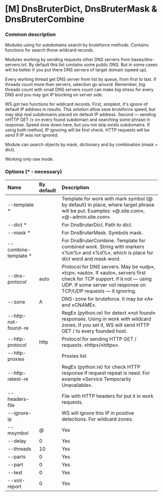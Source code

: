 # \[M\] DnsBruterDict, DnsBruterMask & DnsBruterCombine

### Common description

Modules using for subdomains search by bruteforce methods. Contains functions for search throw wildcard records.

Modules working by sending requests other DNS servers from bases/dns-servers.txt. By default this list contains some public DNS. But in some cases will be better if you put there DNS servers of target domain \(speed up\).

Every working thread get DNS server from list by queue, from first to last. If threads count more than servers, selection go around. Remember, big threads count with small DNS servers count can make big stress for every DNS and you may got IP blocking on server side.

WS got two functions for wildcard records. First, simplest, it's ignore of default IP address in results. This solution allow save bruteforce speed, but may skip real subdomains placed on default IP address. Second — sending «HTTP GET /» on every found subdomain and searching some phrase in response. Speed slow down here, but you not skip exists subdomains. If using both method, IP ignoring will be first check. HTTP requests will be send if IP was not ignored.

Module can search objects by mask, dictionary and by combination \(mask + dict\).

Working only raw mode.

### Options \(\* - necessary\)

| Name | By default | Description |
| :--- | :--- | :--- |
| --template \* |  | Template for work with mark symbol (@ by default) in place, where target phrase will be put. Examples:  «@.site.com», «@-admin.site.com». |
| --dict \* |  | For DnsBruterDict. Path to dict. |
| --mask \* |  | For DnsBruterMask. Symbols mask. |
| --combine-template \* |  | For DnsBruterCombine. Template for combined work. String with markers «%m%» and «%d%», which is place for dict word and mask word. |
| --dns-protocol | auto | Protocol for DNS servers. May be «udp», «tcp», «auto». If «auto», servers first check for TCP support. If it not — using UDP. If some server not response on TCP/UDP requests — it ignoring. |
| --zone | A | DNS-zone for bruteforce. It may be «А» and «CNAME». |
| --http-not-found-re |  | RegEx (python.re) for detect «not found» responses. Using in work with wildcard zones. If you set it, WS will send HTTP GET / to every founded host. |
| --http-protocol | http | Protocol for sending HTTP GET / requests. «http»/«https». |
| --http-proxies |  | Proxies list |
| --http-retest-re |  | RegEx (python.re) for check HTTP response if request repeat is need. For example «Service Temporarily Unavailable». |
| --headers-file |  | File with HTTP headers for put it in work requests. |
| --ignore-ip |  | WS will ignore this IP in positive detections. For wildcard zones. |
| --msymbol | @ | Yes | Yes | Mark symbol for search template (--template) |
| --delay | 0 | Yes | Yes | Delay in seconds  between requests. It`s options not for all threads together, it`s for every thread separately. |
| --threads | 10 | Yes | Yes | Work threads count. |
| --parts | 0 | Yes | Yes | Split on X parts target dict or mask. |
| --part | 0 | Yes | Yes | Which part number we using in work? |
| --test | 0 | Yes | Yes | Test mode enable |
| --xml-report | 0 | Yes | Yes | Path to save xml-report |


